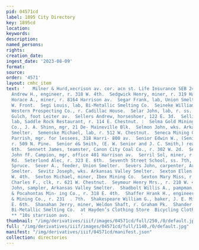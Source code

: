 ```yaml
---
pid: 04571cd
label: 1895 City Directory
key: 1895cd
location: 
keywords: 
description: 
named_persons: 
rights: 
creation_date: 
ingest_date: '2023-08-09'
format: 
source: 
order: '4571'
layout: cmhc_item
text: '   Milner & Hurd,xecrison av. cor. acn st. Life Insurance SEB 240 SHA  Sebring
  Andrew H., engineer, r. 318 W. 4th.  Sedgwick Henry, miner, r. 319 Harrison av.  Seerley
  Horace A., miner, r. 8164 Harrison av.  Segar Frank, lab, Union Smelter, r. 227%
  W. Front.  Segi Louis, lab, Bi-Metallic Smelting Co.  Seineke William, drillman,
  Western Prospecting Co., r. Cadillac House.  Selar John, lab, r. ss. California
  Gulch, foot Leiter av.  Sellers Andrew, horseshoer, 122 E. 3d.  Sellins Edward S.,
  lab, Saddle Rock Restaurant, r. 114 E. Chestnut. :  Selma Gold Mining & Leasing
  Co., J. A. Shinn, mgr, 21 De- Maineville Blk.  Selmon John, wks. Arkansas Valley
  Smelter.  Semenske Michael, lab, r. 512 W. Chestnut.  Seneca Mining Co., 8S. F.
  Parrish, mgr. for lessees, 318 Harri- 800 av.  Senior Edwin W., (Senior & Smith,)
  r. 509 N. Pine.  Senior é& Smith, (E. W. Senior and J. C. Smith,) real estate, 107  .
  6th.  Sennett James, teamster, Canon City Coal Co., r. 302 W. 2d.  Sequin Mine,
  John fF. Campion, mgr, office 401 Harrison av.  Serril Sol, miner, r. E. end Strayhorse
  Rd.  Seterlond Alec, r. 323 E. 6th.  Seventh Street School, ss. 7th, bet. Pine and
  Spruce.  Sever A., feeder, Union Smelter.  Severs John, carpenter, Arkansas Valley
  Smelter.  Sevitz Joseph, wks. Arkansas Valley Smelter.  Sexton Ellen Mrs., r. 213
  W. 4th.  Sexton Michael, miner, Ibex Mining Co.  Sexton Mary Miss, r. 213 W. 4th.  Seymour
  Charles F., clk, r. 621 W. Chestnut.  Seymour Henry Mrs., r. 210 W. 4th.  Shaber
  John, sampler, Arkansas Valley Smelter.  Shadbolt Willis A., pampman, Grey Eagle
  & Pocahontas Min- ing Co., r. 318 E. 4th.  Shaffer Hrank H., engineer, Union Leasing
  & Mining Co., r. 231  . 7th.  Shakespeare William G., baker, J. E. Miller, r. 118
  E. 6th.  Shanahan Jerry, miner, Weldon Shaft, r. Graham Pk.  Shander John, lab,
  Bi-Metallic Smelting Co.  at Hayden’s Clothing Store  Bicycling Clothing All Kinds
  ** "10s starrison avo.    '
thumbnail: "/img/derivatives/iiif/images/04571cd/full/250,/0/default.jpg"
full: "/img/derivatives/iiif/images/04571cd/full/1140,/0/default.jpg"
manifest: "/img/derivatives/iiif/04571cd/manifest.json"
collection: directories
---
```

